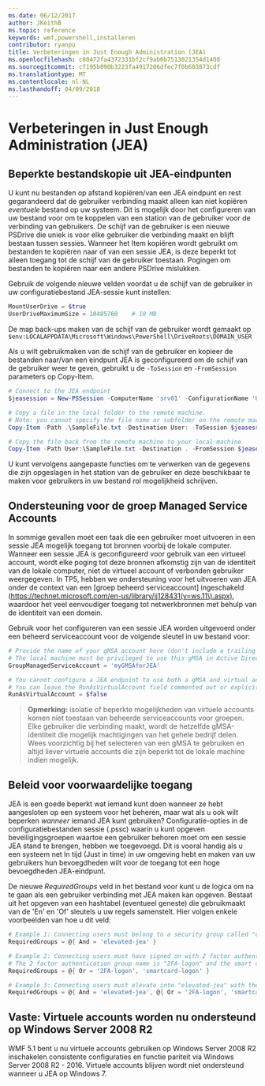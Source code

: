 ```yaml
---
ms.date: 06/12/2017
author: JKeithB
ms.topic: reference
keywords: wmf,powershell,installeren
contributor: ryanpu
title: Verbeteringen in Just Enough Administration (JEA)
ms.openlocfilehash: c80472fa4372331bf2cf9ab0b7513021354d1408
ms.sourcegitcommit: cf195b090b3223fa4917206dfec7f0b603873cdf
ms.translationtype: MT
ms.contentlocale: nl-NL
ms.lasthandoff: 04/09/2018
---
```

# <a name="improvements-to-just-enough-administration-jea"></a>Verbeteringen in Just Enough Administration (JEA)

## <a name="constrained-file-copy-tofrom-jea-endpoints"></a>Beperkte bestandskopie uit JEA-eindpunten

U kunt nu bestanden op afstand kopiëren/van een JEA eindpunt en rest gegarandeerd dat de gebruiker verbinding maakt alleen kan niet kopiëren *eventuele* bestand op uw systeem.
Dit is mogelijk door het configureren van uw bestand voor om te koppelen van een station van de gebruiker voor de verbinding van gebruikers.
De schijf van de gebruiker is een nieuwe PSDrive die uniek is voor elke gebruiker die verbinding maakt en blijft bestaan tussen sessies.
Wanneer het Item kopiëren wordt gebruikt om bestanden te kopiëren naar of van een sessie JEA, is deze beperkt tot alleen toegang tot de schijf van de gebruiker toestaan.
Pogingen om bestanden te kopiëren naar een andere PSDrive mislukken.

Gebruik de volgende nieuwe velden voordat u de schijf van de gebruiker in uw configuratiebestand JEA-sessie kunt instellen:

```powershell
MountUserDrive = $true
UserDriveMaximumSize = 10485760    # 10 MB
```

De map back-ups maken van de schijf van de gebruiker wordt gemaakt op `$env:LOCALAPPDATA\Microsoft\Windows\PowerShell\DriveRoots\DOMAIN_USER`

Als u wilt gebruikmaken van de schijf van de gebruiker en kopieer de bestanden naar/van een eindpunt JEA is geconfigureerd om de schijf van de gebruiker weer te geven, gebruikt u de `-ToSession` en `-FromSession` parameters op Copy-Item.

```powershell
# Connect to the JEA endpoint
$jeasession = New-PSSession -ComputerName 'srv01' -ConfigurationName 'UserDemo'

# Copy a file in the local folder to the remote machine.
# Note: you cannot specify the file name or subfolder on the remote machine. You must exactly type "User:"
Copy-Item -Path .\SampleFile.txt -Destination User: -ToSession $jeasession

# Copy the file back from the remote machine to your local machine
Copy-Item -Path User:\SampleFile.txt -Destination . -FromSession $jeasession
```

U kunt vervolgens aangepaste functies om te verwerken van de gegevens die zijn opgeslagen in het station van de gebruiker en deze beschikbaar te maken voor gebruikers in uw bestand rol mogelijkheid schrijven.

## <a name="support-for-group-managed-service-accounts"></a>Ondersteuning voor de groep Managed Service Accounts

In sommige gevallen moet een taak die een gebruiker moet uitvoeren in een sessie JEA mogelijk toegang tot bronnen voorbij de lokale computer.
Wanneer een sessie JEA is geconfigureerd voor gebruik van een virtueel account, wordt elke poging tot deze bronnen afkomstig zijn van de identiteit van de lokale computer, niet de virtueel account of verbonden gebruiker weergegeven.
In TP5, hebben we ondersteuning voor het uitvoeren van JEA onder de context van een [groep beheerd serviceaccount] ingeschakeld (https://technet.microsoft.com/en-us/library/jj128431(v=ws.11\).aspx), waardoor het veel eenvoudiger toegang tot netwerkbronnen met behulp van de identiteit van een domein.

Gebruik voor het configureren van een sessie JEA worden uitgevoerd onder een beheerd serviceaccount voor de volgende sleutel in uw bestand voor:

```powershell
# Provide the name of your gMSA account here (don't include a trailing $)
# The local machine must be privileged to use this gMSA in Active Directory
GroupManagedServiceAccount = 'myGMSAforJEA'

# You cannot configure a JEA endpoint to use both a gMSA and virtual account
# You can leave the RunAsVirtualAccount field commented out or explicitly set it to false
RunAsVirtualAccount = $false
```

> **Opmerking:** isolatie of beperkte mogelijkheden van virtuele accounts komen niet toestaan van beheerde serviceaccounts voor groepen.
> Elke gebruiker die verbinding maakt, wordt de hetzelfde gMSA-identiteit die mogelijk machtigingen van het gehele bedrijf delen.
> Wees voorzichtig bij het selecteren van een gMSA te gebruiken en altijd liever virtuele accounts die zijn beperkt tot de lokale machine indien mogelijk.

## <a name="conditional-access-policies"></a>Beleid voor voorwaardelijke toegang

JEA is een goede beperkt wat iemand kunt doen wanneer ze hebt aangesloten op een systeem voor het beheren, maar wat als u ook wilt beperken *wanneer* iemand JEA kunt gebruiken?
Configuratie-opties in de configuratiebestanden sessie (.pssc) waarin u kunt opgeven beveiligingsgroepen waartoe een gebruiker behoren moet om een sessie JEA stand te brengen, hebben we toegevoegd.
Dit is vooral handig als u een systeem net In tijd (Just in time) in uw omgeving hebt en maken van uw gebruikers hun bevoegdheden wilt voor de toegang tot een hoge bevoegdheden JEA-eindpunt.

De nieuwe *RequiredGroups* veld in het bestand voor kunt u de logica om na te gaan als een gebruiker verbinding met JEA maken kan opgeven.
Bestaat uit het opgeven van een hashtabel (eventueel geneste) die gebruikmaakt van de 'En' en 'Of' sleutels u uw regels samenstelt.
Hier volgen enkele voorbeelden van hoe u dit veld:

```powershell
# Example 1: Connecting users must belong to a security group called "elevated-jea"
RequiredGroups = @{ And = 'elevated-jea' }

# Example 2: Connecting users must have signed on with 2 factor authentication or a smart card
# The 2 factor authentication group name is "2FA-logon" and the smart card group name is "smartcard-logon"
RequiredGroups = @{ Or = '2FA-logon', 'smartcard-logon' }

# Example 3: Connecting users must elevate into "elevated-jea" with their JIT system and have logged on with 2FA or a smart card
RequiredGroups = @{ And = 'elevated-jea', @{ Or = '2FA-logon', 'smartcard-logon' }}
```

## <a name="fixed-virtual-accounts-are-now-supported-on-windows-server-2008-r2"></a>Vaste: Virtuele accounts worden nu ondersteund op Windows Server 2008 R2
WMF 5.1 bent u nu virtuele accounts gebruiken op Windows Server 2008 R2 inschakelen consistente configuraties en functie pariteit via Windows Server 2008 R2 - 2016.
Virtuele accounts blijven wordt niet ondersteund wanneer u JEA op Windows 7.